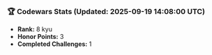 ### 🏆 Codewars Stats (Updated: 2025-09-19 14:08:00 UTC)

- **Rank:** 8 kyu
- **Honor Points:** 3
- **Completed Challenges:** 1
